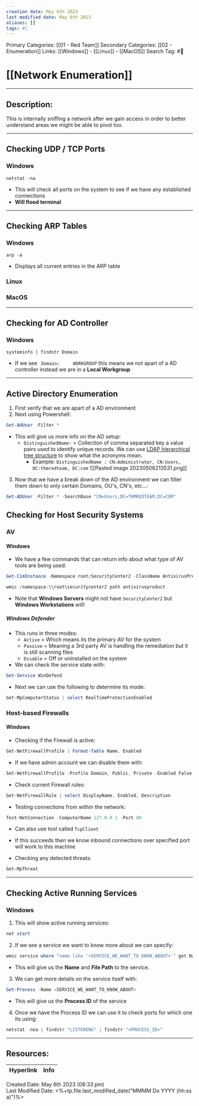 ```yaml
---
creation date: May 6th 2023
last modified date: May 6th 2023
aliases: []
tags: #📕
---
```


Primary Categories: [[01 - Red Team]]
Secondary Categories: [[02 - Enumeration]]
Links: [[Windows]] - [[Linux]] - [[MacOS]]
Search Tag: #📕  

# [[Network Enumeration]]  
___

## Description:  
This is internally sniffing a network after we gain access in order to better understand areas we might be able to pivot too.

---
## Checking UDP / TCP Ports
### Windows
```CMD
netstat -na
```
- This will check all ports on the system to see if we have any established connections
- **Will flood terminal**

---
## Checking ARP Tables
### Windows
```CMD
arp -a
```
- Displays all current entries in the ARP table

### Linux

### MacOS

---
## Checking for AD Controller
### Windows
```CMD
systeminfo | findstr Domain
```
- If we see ` Domain:     WORKGROUP` this means we not apart of a AD controller instead we are in a **Local Workgroup**

---
## Active Directory Enumeration
1. First verify that we are apart of a AD environment
2. Next using Powershell:
```Powershell
Get-AdUser -Filter *
```
- This will give us more info on the AD setup:
	- `DistinguishedName:` = Collection of comma separated key a value pairs used to identify unique records. We can use [LDAP hierarchical tree structure](https://www.ietf.org/rfc/rfc2253.txt) to show what the acronyms mean.
		- Example: `DistinguishedName : CN:Administrator, CN:Users, DC:thmredteam, DC:com`
		   ![[Pasted image 20230506213531.png]]
3. Now that we have a break down of the AD environment we can filter them down to only certain Domains, OU's, CN's, etc...:
```Powershell
Get-ADUser -Filter * -SearchBase "CN=Users,DC=THMREDTEAM,DC=COM"
```

## Checking for Host Security Systems
### AV
#### Windows
- We have a few commands that can return info about what type of AV tools are being used:
```Powershell
Get-CimInstance -Namespace root/SecurityCenter2 -ClassName AntivirusProduct
```

```Powershell
wmic /namespace:\\root\securitycenter2 path antivirusproduct
```
- Note that **Windows Servers** might not have `SecurityCenter2` but **Windows Workstations** will!
##### Windows Defender
- This runs in three modes:
	- `Active` = Which means its the primary AV for the system
	- `Passive` = Meaning a 3rd party AV is handling the remediation but it is still scanning files
	- `Disable` = Off or uninstalled on the system
- We can check the service state with:
```Powershell
Get-Service WinDefend
```
- Next we can use the following to determine its mode:
```Powershell
Get-MpComputerStatus | select RealTimeProtectionEnabled
```

### Host-based Firewalls
#### Windows
- Checking if the Firewall is active:
```Powershell
Get-NetFirewallProfile | Format-Table Name, Enabled
```

- If we have admin account we can disable them with:
```Powershell
Set-NetFirewallProfile -Profile Domain, Public, Private -Enabled False
```

- Check current Firewall rules:
```Powershell
Get-NetFirewallRule | select DisplayName, Enabled, Description
```

- Testing connections from within the network:
```Powershell
Test-NetConnection -ComputerName 127.0.0.1 -Port 80
```
- Can also use tool called `TcpClient`
- If this succeeds then we know inbound connections over specified port will work to this machine

- Checking any detected threats:
```Powershell
Get-MpThreat
```

---
## Checking Active Running Services
### Windows
1. This will show active running services:
```Powershell
net start
```
2. If we see a service we want to know more about we can specify:
```Powershell
wmic service where "name like '<SERVICE_WE_WANT_TO_KNOW_ABOUT>'" get Name,PathName
```
- This will give us the **Name** and **File Path** to the service.
3. We can get more details on the service itself with:
```Powershell
Get-Process -Name <SERVICE_WE_WANT_TO_KNOW_ABOUT>
```
- This will give us the **Process ID** of the service
4. Once we have the Process ID we can use it to check ports for which one its using:
```Powershell
netstat -noa | findstr "LISTENING" | findstr "<PROCESS_ID>"
```



___

## Resources:

| Hyperlink | Info |
| --------- | ---- |


Created Date: May 6th 2023 (08:33 pm)  
Last Modified Date: <%+tp.file.last_modified_date("MMMM Do YYYY (hh:ss a)")%>
